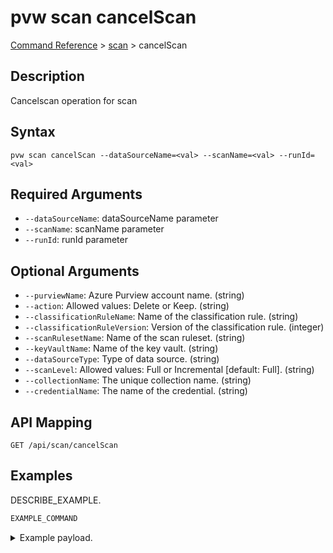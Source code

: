 # pvw scan cancelScan
[Command Reference](../../../README.md#command-reference) > [scan](./main.md) > cancelScan

## Description
Cancelscan operation for scan

## Syntax
```
pvw scan cancelScan --dataSourceName=<val> --scanName=<val> --runId=<val>
```

## Required Arguments
- `--dataSourceName`: dataSourceName parameter
- `--scanName`: scanName parameter
- `--runId`: runId parameter

## Optional Arguments
- `--purviewName`: Azure Purview account name. (string)
- `--action`: Allowed values: Delete or Keep. (string)
- `--classificationRuleName`: Name of the classification rule. (string)
- `--classificationRuleVersion`: Version of the classification rule. (integer)
- `--scanRulesetName`: Name of the scan ruleset. (string)
- `--keyVaultName`: Name of the key vault. (string)
- `--dataSourceType`: Type of data source. (string)
- `--scanLevel`: Allowed values: Full or Incremental [default: Full]. (string)
- `--collectionName`: The unique collection name. (string)
- `--credentialName`: The name of the credential. (string)

## API Mapping
 >  > []()
```
GET /api/scan/cancelScan
```

## Examples
DESCRIBE_EXAMPLE.
```powershell
EXAMPLE_COMMAND
```
<details><summary>Example payload.</summary>
<p>

```json
PASTE_JSON_HERE
```
</p>
</details>